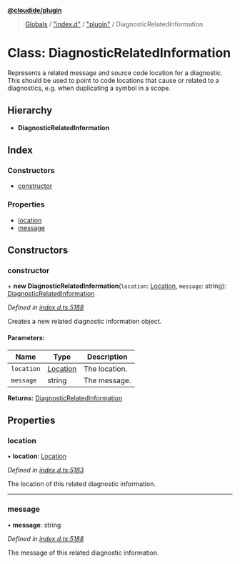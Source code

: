 **[@cloudide/plugin](../README.md)**

> [Globals](../README.md) / ["index.d"](../modules/_index_d_.md) / ["plugin"](../modules/_index_d_._plugin_.md) / DiagnosticRelatedInformation

# Class: DiagnosticRelatedInformation

Represents a related message and source code location for a diagnostic. This should be
used to point to code locations that cause or related to a diagnostics, e.g. when duplicating
a symbol in a scope.

## Hierarchy

* **DiagnosticRelatedInformation**

## Index

### Constructors

* [constructor](_index_d_._plugin_.diagnosticrelatedinformation.md#constructor)

### Properties

* [location](_index_d_._plugin_.diagnosticrelatedinformation.md#location)
* [message](_index_d_._plugin_.diagnosticrelatedinformation.md#message)

## Constructors

### constructor

\+ **new DiagnosticRelatedInformation**(`location`: [Location](_index_d_._plugin_.location.md), `message`: string): [DiagnosticRelatedInformation](_index_d_._plugin_.diagnosticrelatedinformation.md)

*Defined in [index.d.ts:5188](https://github.com/shuyaqian/cloudide-plugin-api/blob/9d985be/index.d.ts#L5188)*

Creates a new related diagnostic information object.

#### Parameters:

Name | Type | Description |
------ | ------ | ------ |
`location` | [Location](_index_d_._plugin_.location.md) | The location. |
`message` | string | The message.  |

**Returns:** [DiagnosticRelatedInformation](_index_d_._plugin_.diagnosticrelatedinformation.md)

## Properties

### location

•  **location**: [Location](_index_d_._plugin_.location.md)

*Defined in [index.d.ts:5183](https://github.com/shuyaqian/cloudide-plugin-api/blob/9d985be/index.d.ts#L5183)*

The location of this related diagnostic information.

___

### message

•  **message**: string

*Defined in [index.d.ts:5188](https://github.com/shuyaqian/cloudide-plugin-api/blob/9d985be/index.d.ts#L5188)*

The message of this related diagnostic information.
